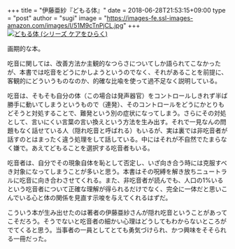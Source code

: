 +++
title = "伊藤亜紗『どもる体』"
date = 2018-06-28T21:53:15+09:00
type = "post"
author = "sugi"
image = "https://images-fe.ssl-images-amazon.com/images/I/51M9cTnPjCL.jpg"
+++
<a href="http://www.amazon.co.jp/exec/obidos/ASIN/426003636X/chezsugi-22/ref=nosim/" name="amazletlink" target="_blank"><img src="https://images-fe.ssl-images-amazon.com/images/I/51M9cTnPjCL.jpg" alt="どもる体 (シリーズ ケアをひらく)" class="alignleft" /></a>

画期的な本。

吃音に関しては、改善方法か主観的なつらさについてしか語られてこなかったが、本書では吃音をどうにかしようというのでなく、それがあることを前提に、客観的にどういうものなのか、的確な比喩を使って過不足なく説明している。

吃音は、そもそも自分の体（この場合は発声器官）をコントロールしきれず半ば勝手に動いてしまうというもので（連発）、そのコントロールをどうにかとりもどそうと対処することで、難発という別の症状になってしまう。さらにその対処として、言いにくい言葉の言い換えという方法を生み出す。それで一見なんの問題もなく話せている人（隠れ吃音と呼ばれる）もいるが、実は裏では非吃音者が話すのとはまったく違う処理をして話している。中にはそれが不自然でたまらなく嫌で。あえてどもることを選択する吃音者もいる。

吃音者は、自分でその現象自体を恥として否定し、いざ向き合う時には克服すべき対象になってしまうことが多いと思う。本書はその呪縛を解き放ちニュートラルに吃音に向き合わさせてくれる。また、非吃音者が読んでも、人口の1%いるという吃音者について正確な理解が得られるだけでなく、完全に一体だと思いこんでいる心と体の関係を見直す示唆を与えてくれるはずだ。

こういう本が生み出せたのは著者の伊藤亜紗さんが隠れ吃音ということがあってこそだろう。そうでないと吃音者の細かい心理はどうしてもわからないところがでてくると思う。当事者の一員としてとても勇気づけられ、かつ興味をそそられる一冊だった。
